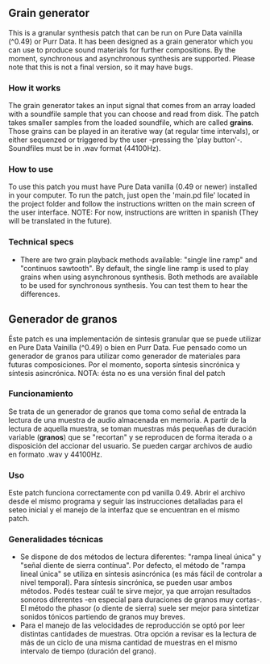 ## Grain generator
This is a granular synthesis patch that can be run on Pure Data vainilla (^0.49) or Purr Data. It has been designed as a grain generator which you can use to produce sound materials for further compositions. By the moment, synchronous and asynchronous synthesis are supported. Please note that this is not a final version, so it may have bugs.

### How it works
The grain generator takes an input signal that comes from an array loaded with a soundfile sample that you can choose and read from disk. The patch takes smaller samples from the loaded soundfile, which are called __grains__. Those grains can be played in an iterative way (at regular time intervals), or either sequenzed or triggered by the user -pressing the 'play button'-. Soundfiles must be in .wav format (44100Hz).
### How to use
To use this patch you must have Pure Data vanilla (0.49 or newer) installed in your computer. To run the patch, just open the 'main.pd file' located in the project folder and follow the instructions written on the main screen of the user interface.
NOTE: For now, instructions are written in spanish (They will be translated in the future).
### Technical specs
- There are two grain playback methods available: "single line ramp" and "continuos sawtooth". By default, the single line ramp is used to play grains when using asynchronous synthesis. Both methods are available to be used for synchronous synthesis. You can test them to hear the differences.

## Generador de granos
Éste patch es una implementación de sintesis granular que se puede utilizar en Pure Data Vainilla (^0.49) o bien en Purr Data. Fue pensado como un generador de granos para utilizar como generador de materiales para futuras composiciones. Por el momento, soporta síntesis sincrónica y síntesis asincrónica. 
NOTA: ésta no es una versión final del patch

### Funcionamiento
Se trata de un generador de granos que toma como señal de entrada la lectura de una muestra de audio almacenada en memoria. A partir de la lectura de aquella muestra, se toman muestras más pequeñas de duración variable (__granos__) que se "recortan" y se reproducen de forma iterada o a disposición del accionar del usuario. Se pueden cargar archivos de audio en formato .wav y 44100Hz.
### Uso
Este patch funciona correctamente con pd vanilla 0.49. Abrir el archivo desde el mismo programa y seguir las instrucciones detalladas para el seteo inicial y el manejo de la interfaz que se encuentran en el mismo patch.
### Generalidades técnicas
- Se dispone de dos métodos de lectura diferentes: "rampa lineal única" y "señal diente de sierra contínua". Por defecto, el método de "rampa lineal única" se utiliza en síntesis asincrónica (es más fácil de controlar a nivel temporal). Para síntesis sincrónica, se pueden usar ambos métodos. Podés testear cuál te sirve mejor, ya que arrojan resultados sonoros diferentes -en especial para duraciones de granos muy cortas-. El método the phasor (o diente de sierra) suele ser mejor para sintetizar sonidos tónicos partiendo de granos muy breves. 
- Para el manejo de las velocidades de reproducción se optó por leer distintas cantidades de muestras. Otra opción a revisar es la lectura de más de un ciclo de una misma cantidad de muestras en el mismo intervalo de tiempo (duración del grano).
